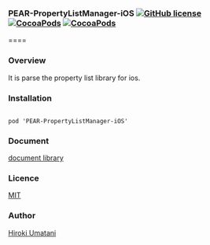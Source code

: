 ### PEAR-PropertyListManager-iOS [![GitHub license](https://img.shields.io/badge/LICENSE-MIT%20LICENSE-blue.svg)](https://github.com/HirokiUmatani/PEAR-PropertyListManager-iOS/LICENSE) [![CocoaPods](https://img.shields.io/badge/platform-ios-lightgrey.svg)](https://cocoapods.org/pods/PEAR-PropertyListManager-iOS) [![CocoaPods](https://img.shields.io/cocoapods/v/PEAR-PropertyListManager-iOS.svg)](https://cocoapods.org/pods/PEAR-PropertyListManager-iOS)  

====
### Overview
It is parse the property list library for ios.

### Installation
<code>
pod 'PEAR-PropertyListManager-iOS'
</code>

### Document
[document library](http://cocoadocs.org/docsets/PEAR-PropertyListManager-iOS)

### Licence
[MIT](https://github.com/HirokiUmatani/PEAR-PropertyListManager-iOS/blob/master/LICENSE)

### Author
[Hiroki Umatani](https://github.com/HirokiUmatani)
